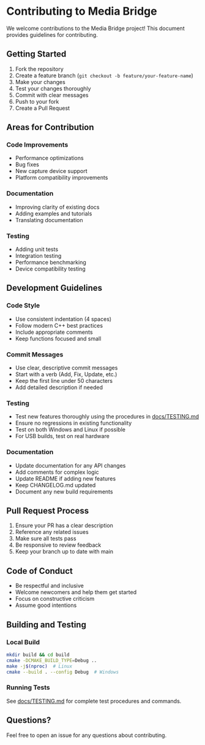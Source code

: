 # Contributing to Media Bridge

We welcome contributions to the Media Bridge project! This document provides guidelines for contributing.

## Getting Started

1. Fork the repository
2. Create a feature branch (`git checkout -b feature/your-feature-name`)
3. Make your changes
4. Test your changes thoroughly
5. Commit with clear messages
6. Push to your fork
7. Create a Pull Request

## Areas for Contribution

### Code Improvements
- Performance optimizations
- Bug fixes
- New capture device support
- Platform compatibility improvements

### Documentation
- Improving clarity of existing docs
- Adding examples and tutorials
- Translating documentation

### Testing
- Adding unit tests
- Integration testing
- Performance benchmarking
- Device compatibility testing

## Development Guidelines

### Code Style

- Use consistent indentation (4 spaces)
- Follow modern C++ best practices
- Include appropriate comments
- Keep functions focused and small

### Commit Messages

- Use clear, descriptive commit messages
- Start with a verb (Add, Fix, Update, etc.)
- Keep the first line under 50 characters
- Add detailed description if needed

### Testing

- Test new features thoroughly using the procedures in [docs/TESTING.md](TESTING.md)
- Ensure no regressions in existing functionality
- Test on both Windows and Linux if possible
- For USB builds, test on real hardware

### Documentation

- Update documentation for any API changes
- Add comments for complex logic
- Update README if adding new features
- Keep CHANGELOG.md updated
- Document any new build requirements

## Pull Request Process

1. Ensure your PR has a clear description
2. Reference any related issues
3. Make sure all tests pass
4. Be responsive to review feedback
5. Keep your branch up to date with main

## Code of Conduct

- Be respectful and inclusive
- Welcome newcomers and help them get started
- Focus on constructive criticism
- Assume good intentions

## Building and Testing

### Local Build
```bash
mkdir build && cd build
cmake -DCMAKE_BUILD_TYPE=Debug ..
make -j$(nproc)  # Linux
cmake --build . --config Debug  # Windows
```

### Running Tests

See [docs/TESTING.md](TESTING.md) for complete test procedures and commands.

## Questions?

Feel free to open an issue for any questions about contributing.
